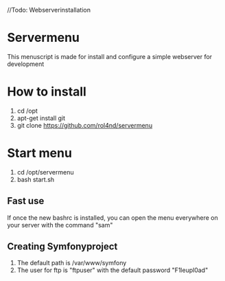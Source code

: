 //Todo: Webserverinstallation
# Servermenu

This menuscript is made for install and configure a simple webserver for development

# How to install

1. cd /opt
2. apt-get install git
3. git clone https://github.com/rol4nd/servermenu

# Start menu

1. cd /opt/servermenu
2. bash start.sh

## Fast use

If once the new bashrc is installed, you can open the menu everywhere on your server with the command "sam"

## Creating Symfonyproject

1. The default path is /var/www/symfony
2. The user for ftp is "ftpuser" with the default password "F1leupl0ad" 
